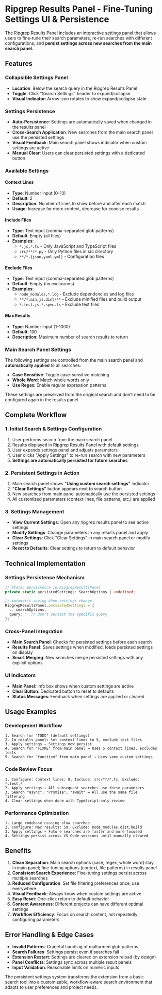 # Ripgrep Results Panel - Fine-Tuning Settings UI & Persistence

The Ripgrep Results Panel includes an interactive settings panel that allows users to fine-tune their search parameters, re-run searches with different configurations, and **persist settings across new searches from the main search panel**.

## Features

### Collapsible Settings Panel
- **Location**: Below the search query in the Ripgrep Results Panel
- **Toggle**: Click "Search Settings" header to expand/collapse
- **Visual Indicator**: Arrow icon rotates to show expand/collapse state

### Settings Persistence
- **Auto-Persistence**: Settings are automatically saved when changed in the results panel
- **Cross-Search Application**: New searches from the main search panel use the persisted settings
- **Visual Feedback**: Main search panel shows indicator when custom settings are active
- **Manual Clear**: Users can clear persisted settings with a dedicated button

### Available Settings

#### **Context Lines**
- **Type**: Number input (0-10)
- **Default**: 2
- **Description**: Number of lines to show before and after each match
- **Usage**: Increase for more context, decrease for concise results

#### **Include Files**
- **Type**: Text input (comma-separated glob patterns)
- **Default**: Empty (all files)
- **Examples**: 
  - `*.js,*.ts` - Only JavaScript and TypeScript files
  - `src/**/*.py` - Only Python files in src directory
  - `**/*.{json,yaml,yml}` - Configuration files

#### **Exclude Files**
- **Type**: Text input (comma-separated glob patterns)
- **Default**: Empty (no exclusions)
- **Examples**:
  - `node_modules,*.log` - Exclude dependencies and log files
  - `**/*.min.js,dist/**` - Exclude minified files and build output
  - `*.test.js,*.spec.ts` - Exclude test files

#### **Max Results**
- **Type**: Number input (1-1000)
- **Default**: 100
- **Description**: Maximum number of search results to return

### Main Search Panel Settings

The following settings are controlled from the main search panel and **automatically applied** to all searches:

- **Case Sensitive**: Toggle case-sensitive matching
- **Whole Word**: Match whole words only  
- **Use Regex**: Enable regular expression patterns

These settings are preserved from the original search and don't need to be configured again in the results panel.

## Complete Workflow

### 1. Initial Search & Settings Configuration
1. User performs search from the main search panel
2. Results displayed in Ripgrep Results Panel with default settings
3. User expands settings panel and adjusts parameters
4. User clicks "Apply Settings" to re-run search with new parameters
5. **Settings are automatically persisted for future searches**

### 2. Persistent Settings in Action
1. Main search panel shows **"Using custom search settings"** indicator
2. **"Clear Settings"** button appears next to search button
3. New searches from main panel automatically use the persisted settings
4. All customized parameters (context lines, file patterns, etc.) are applied

### 3. Settings Management
- **View Current Settings**: Open any ripgrep results panel to see active settings
- **Modify Settings**: Change parameters in any results panel and apply
- **Clear Settings**: Click "Clear Settings" in main search panel or modify settings
- **Reset to Defaults**: Clear settings to return to default behavior

## Technical Implementation

### Settings Persistence Mechanism
```typescript
// Static persistence in RipgrepResultsPanel
private static persistedSettings: SearchOptions | undefined;

// Automatic saving when settings change
RipgrepResultsPanel.persistedSettings = {
  ...searchOptions,
  query: '' // Don't persist the specific query
};
```

### Cross-Panel Integration
- **Main Search Panel**: Checks for persisted settings before each search
- **Results Panel**: Saves settings when modified, loads persisted settings on display
- **Smart Merging**: New searches merge persisted settings with any explicit options

### UI Indicators
- **Main Panel**: Info box shows when custom settings are active
- **Clear Button**: Dedicated button to reset to defaults
- **Status Messages**: Feedback when settings are applied or cleared

## Usage Examples

### Development Workflow
```
1. Search for "TODO" (default settings)
2. In results panel: Set context lines to 5, exclude test files
3. Apply settings → Settings now persist
4. Search for "FIXME" from main panel → Uses 5 context lines, excludes tests
5. Search for "function" from main panel → Uses same custom settings
```

### Code Review Focus
```
1. Configure: Context lines: 8, Include: src/**/*.ts, Exclude: *.test.*
2. Apply settings → All subsequent searches use these parameters
3. Search "async", "Promise", "await" → All use the same file filtering
4. Clear settings when done with TypeScript-only review
```

### Performance Optimization
```
1. Large codebase causing slow searches
2. Configure: Max results: 50, Exclude: node_modules,dist,build
3. Apply settings → Future searches are faster and more focused
4. Settings persist across VS Code sessions until manually cleared
```

## Benefits

1. **Clean Separation**: Main search options (case, regex, whole word) stay in main panel; fine-tuning options (context, file patterns) in results panel
2. **Consistent Search Experience**: Fine-tuning settings persist across multiple searches
3. **Reduced Configuration**: Set file filtering preferences once, use everywhere
4. **Visual Feedback**: Always know when custom settings are active
5. **Easy Reset**: One-click return to default behavior
6. **Context Awareness**: Different projects can have different optimal settings
7. **Workflow Efficiency**: Focus on search content, not repeatedly configuring parameters

## Error Handling & Edge Cases

- **Invalid Patterns**: Graceful handling of malformed glob patterns
- **Search Failures**: Settings persist even if searches fail
- **Extension Restart**: Settings are cleared on extension reload (by design)
- **Panel Conflicts**: Settings sync across multiple result panels
- **Input Validation**: Reasonable limits on numeric inputs

The persistent settings system transforms the extension from a basic search tool into a customizable, workflow-aware search environment that adapts to user preferences and project needs.
